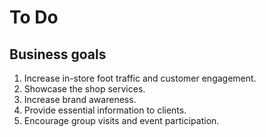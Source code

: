 # To Do

## Business goals

1. Increase in-store foot traffic and customer engagement.
1. Showcase the shop services.
1. Increase brand awareness.
1. Provide essential information to clients.
1. Encourage group visits and event participation.